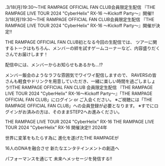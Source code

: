 .3/18(月)19:30～THE RAMPAGE OFFICIAL FAN CLUB会員限定生配信 『THE RAMPAGE LIVE TOUR 2024 "CyberHelix" RX-16 〜Kickoff Party〜』開催!!
3/18(月)19:30～THE RAMPAGE OFFICIAL FAN CLUB会員限定生配信
『THE RAMPAGE LIVE TOUR 2024 "CyberHelix" RX-16 〜Kickoff Party〜』開催が決定!!

THE RAMPAGE OFFICIAL FAN CLUB初となる今回の生配信では、
ツアーに関するトークはもちろん、メンバーの絆を試すゲームコーナーなど、内容盛りだくさんでお届けします！

配信中には、メンバーからお知らせもあるかも…!?

メンバー飯会のようなラフな雰囲気でワイワイ配信しますので、
RAVERSの皆さんも軽食やドリンクを用意していただき、一緒に楽しい時間を過ごしましょう!!THE RAMPAGE OFFICIAL FAN CLUB
会員限定生配信
『THE RAMPAGE LIVE TOUR 2024
"CyberHelix" RX-16〜Kickoff Party〜』「THE RAMPAGE OFFICIAL FAN CLUB」にログイン or ご入会ください。
※ご視聴には「THE RAMPAGE OFFICIAL FAN CLUB」への会員登録が必要となります。
※すでにログインがお済みの方は、そのままSTEP2へお進みください。

THE RAMPAGE LIVE TOUR 2024 "CyberHelix" RX-16
THE RAMPAGE LIVE TOUR 2024 "CyberHelix" RX-16
開催決定!!
2024年

世界に変革をもたらす為に
進化を遂げたTHE RAMPAGEが

16人のDNAを融合させ
新たなエンタテインメントの創造へ

パフォーマンスを通じて
未来へメッセージを発信する!!
